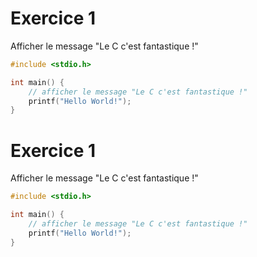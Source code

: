 # Exercice 1

Afficher le message "Le C c'est fantastique !"

```C runnable
#include <stdio.h>

int main() {
	// afficher le message "Le C c'est fantastique !"
	printf("Hello World!");
}

```

# Exercice 1

Afficher le message "Le C c'est fantastique !"

```C runnable
#include <stdio.h>

int main() {
	// afficher le message "Le C c'est fantastique !"
	printf("Hello World!");
}

```

